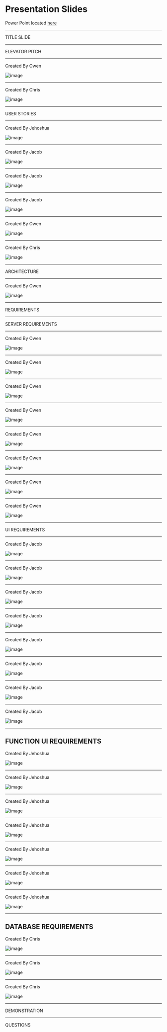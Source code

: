 # Presentation Slides

Power Point located [here](https://raidermailwright-my.sharepoint.com/:p:/g/personal/kemp_56_wright_edu/EfWpL4IxeZFKoJ8XRCVb950Bo4WK8NCn0tBg7O6XTQ2VDw?e=sdZy2S)

---------------------------------------

TITLE SLIDE

---------------------------------------

ELEVATOR PITCH

------------------------------------------
Created By Owen

![image](https://github.com/CEG4110-Team-Jacob/Project/assets/112273919/ea262548-8386-44dc-958d-7567208bb858)

------------------------------------------
Created By Chris

![image](https://github.com/CEG4110-Team-Jacob/Project/blob/main/img/Pitch_Slide.jpg)

-----------------------------------------

USER STORIES

------------------------------------------
Created By Jehoshua

![image](https://github.com/CEG4110-Team-Jacob/Project/assets/102489053/e8ff7060-4681-447e-b3f8-c7e343154eb6)

------------------------------------
Created By Jacob

![image](../img/UISlide1.PNG)

------------------------------------
Created By Jacob

![image](../img/UISlide2.PNG)

------------------------------------
Created By Jacob

![image](../img/UISlide3.PNG)

------------------------------------
Created By Owen

![image](https://github.com/CEG4110-Team-Jacob/Project/assets/112273919/1ca0fa5c-2374-4251-ad83-e05843a5f487)

------------------------------------
Created By Chris

![image](https://github.com/CEG4110-Team-Jacob/Project/blob/main/img/User_Story_DBA.jpg)

------------------------------------

ARCHITECTURE

-------------------------------------
Created By Owen

![image](https://github.com/CEG4110-Team-Jacob/Project/assets/112273919/99e9f01c-1845-434a-bcda-05a9f3300d3e)

-------------------------------------

REQUIREMENTS

-------------------------------------

SERVER REQUIREMENTS

--------------------------------------
Created By Owen

![image](https://github.com/CEG4110-Team-Jacob/Project/assets/112273919/f0d1b041-f757-4034-b604-e32e3bc95d0a)

--------------------------------------
Created By Owen

![image](https://github.com/CEG4110-Team-Jacob/Project/assets/112273919/b8a89656-e67a-4d88-87c7-d2f87587063f)

--------------------------------------
Created By Owen

![image](https://github.com/CEG4110-Team-Jacob/Project/assets/112273919/ca7c0d1e-3bf6-4f07-82ca-ed3f9444db82)

--------------------------------------
Created By Owen

![image](https://github.com/CEG4110-Team-Jacob/Project/assets/112273919/939386f6-00a3-4545-9d39-b07361fcf708)

--------------------------------------
Created By Owen

![image](https://github.com/CEG4110-Team-Jacob/Project/assets/112273919/4fe5ead8-bbc3-4b1d-9771-618bb5c573d3)

--------------------------------------
Created By Owen

![image](https://github.com/CEG4110-Team-Jacob/Project/assets/112273919/37370446-821d-42c8-8f8b-1dd910908860)

--------------------------------------
Created By Owen

![image](https://github.com/CEG4110-Team-Jacob/Project/assets/112273919/469f561d-20e5-4420-bbe8-17c7b6fa6601)

--------------------------------------
Created By Owen

![image](https://github.com/CEG4110-Team-Jacob/Project/assets/112273919/e0e4d251-2399-4cb6-b631-ae200578bf9f)

--------------------------------------

UI REQUIREMENTS

------------------------------------
Created By Jacob

![image](../img/UISlide4.PNG)

------------------------------------
Created By Jacob

![image](../img/UISlide5.PNG)

------------------------------------
Created By Jacob

![image](../img/UISlide6.PNG)

------------------------------------
Created By Jacob

![image](../img/UISlide7.PNG)

------------------------------------
Created By Jacob

![image](../img/UISlide8.PNG)

------------------------------------
Created By Jacob

![image](../img/UISlide9.PNG)

------------------------------------
Created By Jacob

![image](../img/UISlide10.PNG)

------------------------------------
Created By Jacob

![image](../img/UISlide11.PNG)

------------------------------------
FUNCTION UI REQUIREMENTS
------------------------------------
Created By Jehoshua

![image](https://github.com/CEG4110-Team-Jacob/Project/assets/102489053/f605c43e-d24e-4c2d-a3e7-b11d182f4c7b)

--------------------------------------

Created By Jehoshua

![image](https://github.com/CEG4110-Team-Jacob/Project/assets/102489053/7d7f3749-6c7e-49b0-8dd4-ea15c5826aa8)

--------------------------------------
Created By Jehoshua

![image](https://github.com/CEG4110-Team-Jacob/Project/assets/102489053/8161ab28-4d78-4387-a8d8-62f043688073)

--------------------------------------
Created By Jehoshua

![image](https://github.com/CEG4110-Team-Jacob/Project/assets/102489053/3f034b3b-50b4-4482-8813-b356c4d77486)

--------------------------------------
Created By Jehoshua

![image](https://github.com/CEG4110-Team-Jacob/Project/assets/102489053/3493b0d3-7de6-4bc2-93f8-ba41a291b13c)

--------------------------------------
Created By Jehoshua

![image](https://github.com/CEG4110-Team-Jacob/Project/assets/102489053/13e1ea46-7703-47ba-97d6-3331660e48fc)

--------------------------------------
Created By Jehoshua

![image](https://github.com/CEG4110-Team-Jacob/Project/assets/102489053/678a7d71-2dee-469f-9030-20f700b19857)

--------------------------------------
DATABASE REQUIREMENTS
--------------------------------------
Created By Chris

![image](https://github.com/CEG4110-Team-Jacob/Project/blob/main/img/DB_Architecture.jpg)

------------------------------------
Created By Chris

![image](https://github.com/CEG4110-Team-Jacob/Project/blob/main/img/DB_Documentation.png)

------------------------------------
Created By Chris

![image](https://github.com/CEG4110-Team-Jacob/Project/blob/main/img/View_Config.jpg)

------------------------------------
DEMONSTRATION

--------------------------------------

QUESTIONS
